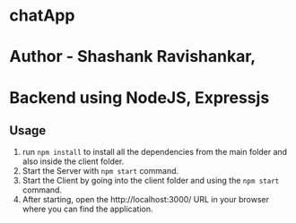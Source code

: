 # chatApp


# Author - Shashank Ravishankar,

# Backend using NodeJS, Expressjs


## Usage

1. run `npm install` to install all the dependencies from the main folder and also inside the client folder.   
2. Start the Server with `npm start` command. 
3. Start the Client by going into the client folder and using the `npm start` command. 
4. After starting, open the http://localhost:3000/ URL in your browser where you can find the application. 
